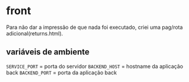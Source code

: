 # front

Para não dar a impressão de que nada foi executado, criei uma pag/rota adicional(returns.html).

## variáveis de ambiente
`SERVICE_PORT` = porta do servidor
`BACKEND_HOST` = hostname da aplicação back
`BACKEND_PORT` = porta da aplicação back
